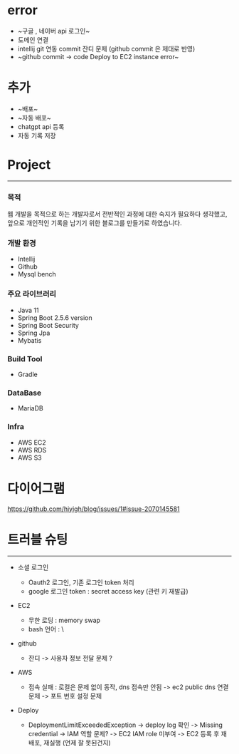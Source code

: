 # error
- ~구글 , 네이버 api 로그인~
- 도메인 연결
- intellij git 연동 commit 잔디 문제
      (github commit 은 제대로 반영)
- ~github commit -> code Deploy to EC2 instance error~
# 추가
- ~배포~ 
- ~자동 배포~
- chatgpt api 등록
- 자동 기록 저장
# Project
---

### 목적
웹 개발을 목적으로 하는 개발자로서 전반적인 과정에 대한 숙지가 필요하다 생각했고, 앞으로 개인적인 기록을 남기기 위한 블로그를 만들기로 하였습니다. 

### 개발 환경
- Intellij
- Github
- Mysql bench

### 주요 라이브러리
- Java 11
- Spring Boot  2.5.6 version
- Spring Boot Security
- Spring Jpa
- Mybatis

### Build Tool
- Gradle

### DataBase
- MariaDB

### Infra
- AWS EC2
- AWS RDS
- AWS S3

# 다이어그램
https://github.com/hiyigh/blog/issues/1#issue-2070145581
# 트러블 슈팅
---              
- 소셜 로그인
  - Oauth2 로그인, 기존 로그인 token 처리
  - google 로그인 token : secret access key (관련 키 재발급)
 
- EC2
  - 무한 로딩 : memory swap
  - bash 언어 : \
- github 
  - 잔디 -> 사용자 정보 전달 문제 ? 
- AWS
  - 접속 실패 : 로컬은 문제 없이 동작, dns 접속만 안됨 -> ec2 public dns 연결 문제 -> 포트 번호 설정 문제
- Deploy
  - DeploymentLimitExceededException -> deploy log 확인 -> Missing credential -> IAM 역할 문제? -> EC2 IAM role 미부여 -> EC2 등록 후 재배포, 재실행 (언제 잘 못된건지) 
